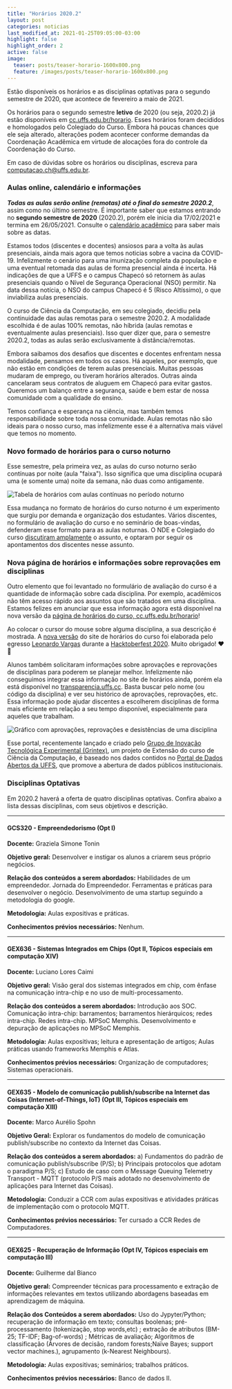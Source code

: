 ```yaml
---
title: "Horários 2020.2"
layout: post
categories: noticias
last_modified_at: 2021-01-25T09:05:00-03:00
highlight: false
highlight_order: 2
active: false
image:
  teaser: posts/teaser-horario-1600x800.png
  feature: /images/posts/teaser-horario-1600x800.png
---
```


Estão disponíveis os horários e as disciplinas optativas para o segundo semestre de 2020, que acontece de fevereiro a maio de 2021.

Os horários para o segundo semestre **letivo** de 2020 (ou seja, 2020.2) já estão disponíveis em [cc.uffs.edu.br/horario](https://cc.uffs.edu.br/horario/). Esses horários foram decididos e homologados pelo Colegiado do Curso. Embora há poucas chances que ele seja alterado, alterações podem acontecer conforme demandas da Coordenação Acadêmica em virtude de alocações fora do controle da Coordenação do Curso.

Em caso de dúvidas sobre os horários ou disciplinas, escreva para [computacao.ch@uffs.edu.br](mailto:computacao.ch@uffs.edu.br).

### Aulas online, calendário e informações

***Todas as aulas serão online (remotas) até o final do semestre 2020.2***, assim como no último semestre. É importante saber que estamos entrando no **segundo semestre de 2020** (2020.2), porém ele inicia dia 17/02/2021 e termina em 26/05/2021. Consulte o [calendário acadêmico](https://www.uffs.edu.br/atos-normativos/portaria/gr/2020-1375) para saber mais sobre as datas.

Estamos todos (discentes e docentes) ansiosos para a volta às aulas presenciais, ainda mais agora que temos noticias sobre a vacina da COVID-19. Infelizmente o cenário para uma imunização completa da população e uma eventual retomada das aulas de forma presencial ainda é incerta. Há indicações de que a UFFS e o campus Chapecó só retornem às aulas presenciais quando o Nível de Segurança Operacional (NSO) permitir. Na data dessa notícia, o NSO do campus Chapecó é 5 (Risco Altíssimo), o que inviabiliza aulas presenciais.

O curso de Ciência da Computação, em seu colegiado, decidiu pela continuidade das aulas remotas para o semestre 2020.2. A modalidade escolhida é de aulas 100% remotas, não híbrida (aulas remotas e eventualmente aulas presenciais). Isso quer dizer que, para o semestre 2020.2, todas as aulas serão exclusivamente à distância/remotas.

Embora saibamos dos desafios que discentes e docentes enfrentam nessa modalidade, pensamos em todos os casos. Há aqueles, por exemplo, que não estão em condições de terem aulas presenciais. Muitas pessoas mudaram de emprego, ou tiveram horários alterados. Outras ainda cancelaram seus contratos de aluguem em Chapecó para evitar gastos. Queremos um balanço entre a segurança, saúde e bem estar de nossa comunidade com a qualidade do ensino.

Temos confiança e esperança na ciência, mas também temos responsabilidade sobre toda nossa comunidade. Aulas remotas não são ideais para o nosso curso, mas infelizmente esse é a alternativa mais viável que temos no momento.

### Novo formado de horários para o curso noturno

Esse semestre, pela primeira vez, as aulas do curso noturno serão contínuas por noite (aula "faixa"). Isso significa que uma disciplina ocupará uma (e somente uma) noite da semana, não duas como antigamente.

![Tabela de horários com aulas contínuas no período noturno](/images/posts/aula-faixa-noturno.png)

Essa mudança no formato de horários do curso noturno é um experimento que surgiu por demanda e organização dos estudantes. Vários discentes, no formulário de avaliação do curso e no seminário de boas-vindas, defenderam esse formato para as aulas noturnas. O NDE e Colegiado do curso [discutiram amplamente](https://github.com/ccuffs/curso/issues/53) o assunto, e optaram por seguir os apontamentos dos discentes nesse assunto.

### Nova página de horários e informações sobre reprovações em disciplinas

Outro elemento que foi levantado no formulário de avaliação do curso é a quantidade de informação sobre cada disciplina. Por exemplo, acadêmicos não têm acesso rápido aos assuntos que são tratados em uma disciplina. Estamos felizes em anunciar que essa informação agora está disponível na nova versão da [página de horários do curso, cc.uffs.edu.br/horario](https://cc.uffs.edu.br/horario/)!

Ao colocar o cursor do mouse sobre alguma disciplina, a sua descrição é mostrada. A [nova versão](https://github.com/ccuffs/horario) do site de horários do curso foi elaborada pelo egresso [Leonardo Vargas](https://github.com/LeeonardoVargas) durante a [Hacktoberfest 2020](http://uffs.cc/hacktoberfest). Muito obrigado! ❤🎉

Alunos também solicitaram informações sobre aprovações e reprovações de disciplinas para poderem se planejar melhor. Infelizmente não conseguimos integrar essa informação no site de horários ainda, porém ela está disponível no [transparencia.uffs.cc](https://transparencia.uffs.cc). Basta buscar pelo nome (ou código da disciplina) e ver seu histórico de aprovações, reprovações, etc. Essa informação pode ajudar discentes a escolherem disciplinas de forma mais eficiente em relação a seu tempo disponível, especialmente para aqueles que trabalham.

![Gráfico com aprovações, reprovações e desistências de uma disciplina](/images/posts/transparencia-ccr.png)

Esse portal, recentemente lançado e criado pelo [Grupo de Inovação Tecnológica Experimental (Grintex)](https://grintex.uffs.cc), um projeto de Extensão do curso de Ciência da Computação, é baseado nos dados contidos no [Portal de Dados Abertos da UFFS](https://dados.uffs.edu.br), que promove a abertura de dados públicos institucionais.

### Disciplinas Optativas

Em 2020.2 haverá a oferta de quatro disciplinas optativas. Confira abaixo a lista dessas disciplinas, com seus objetivos e descrição.

---

#### GCS320 - Empreendedorismo (Opt I)

**Docente:** Graziela Simone Tonin

**Objetivo geral:**
Desenvolver e instigar os alunos a criarem seus próprio negócios.

**Relação dos conteúdos a serem abordados:**
Habilidades de um empreendedor. Jornada do Empreendedor. Ferramentas e práticas para desenvolver o negócio. Desenvolvimento de uma startup seguindo a metodologia do google.

**Metodologia:**
Aulas expositivas e práticas.

**Conhecimentos prévios necessários:**
Nenhum.

---

#### GEX636 - Sistemas Integrados em Chips (Opt II, Tópicos especiais em computação XIV)

**Docente:**
Luciano Lores Caimi

**Objetivo geral:**
Visão geral dos sistemas integrados em chip, com ênfase na comunicação intra-chip e no uso de multi-processamento.

**Relação dos conteúdos a serem abordados:**
Introdução aos SOC. Comunicação intra-chip: barramentos; barramentos hierárquicos; redes intra-chip. Redes intra-chip. MPSoC Memphis. Desenvolvimento e depuração de aplicações no MPSoC Memphis.


**Metodologia:**
Aulas expositivas; leitura e apresentação de artigos; Aulas práticas usando frameworks Memphis e Atlas.

**Conhecimentos prévios necessários:**
Organização de computadores; Sistemas operacionais.

---

#### GEX635 - Modelo de comunicação publish/subscribe na Internet das Coisas (Internet-of-Things, IoT) (Opt III, Tópicos especiais em computação XIII)

**Docente:**
Marco Aurélio Spohn 

**Objetivo Geral:**
Explorar os fundamentos do modelo de comunicação  publish/subscribe no contexto da Internet das Coisas.

**Relação dos conteúdos a serem abordados:**
a) Fundamentos do padrão de comunicação publish/subscribe (P/S); b) Principais protocolos que adotam o paradigma P/S; c) Estudo de caso com o Message Queuing Telemetry Transport - MQTT (protocolo P/S mais adotado no desenvolvimento de aplicações para Internet das Coisas).

**Metodologia:**
Conduzir a CCR com aulas expositivas e atividades práticas de implementação com o protocolo MQTT. 

**Conhecimentos prévios necessários:**
Ter cursado a CCR Redes de Computadores. 

---

#### GEX625 - Recuperação de Informação (Opt IV, Tópicos especiais em computação III)

**Docente:** Guilherme dal Bianco

**Objetivo geral:**
Compreender técnicas para processamento e  extração de informações relevantes em textos utilizando abordagens baseadas em aprendizagem de máquina.

**Relação dos Conteúdos a serem abordados:**
Uso do Jypyter/Python; recuperação de informação em texto; consultas boolenas; pré-processamento (tokenização, stop words,etc) ; extração de atributos  (BM-25; TF-IDF; Bag-of-words) ; Métricas de avaliação; Algoritmos de classificação (Árvores de decisão, random forests;Naïve Bayes; support vector machines.), agrupamento (k-Nearest Neighbours).

**Metodologia:**
Aulas expositivas; seminários; trabalhos práticos.

**Conhecimentos prévios necessários:**
Banco de dados II.

